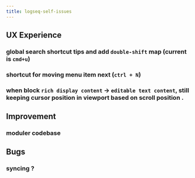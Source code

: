 ```yaml
---
title: logseq-self-issues
---
```


## UX Experience
### global search shortcut tips and add `double-shift` map (current is `cmd+u`)
### shortcut for moving menu item next (`ctrl + N`)
### when block `rich display content` -> `editable text content`, still keeping cursor position in viewport based on scroll position .
## Improvement
### moduler codebase
## Bugs
### syncing ?
